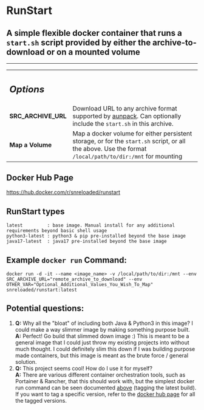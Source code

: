 # RunStart
## A simple flexible docker container that runs a `start.sh` script provided by either the archive-to-download or on a mounted volume
-------------------------
<table>
  <tr>
    <td colspan=2 center> <h2><b><i>Options</i></b></h2></td>
  </tr>
  <tr>
    <td><b>SRC_ARCHIVE_URL</b></td>
    <td>Download URL to any archive format supported by <a href="https://linux.die.net/man/1/aunpack">aunpack</a>. Can optionally include the <code>start.sh</code> in this archive.</td>
  </tr>
  <tr>
    <td><b>Map a Volume</b></td>
    <td>Map a docker volume for either persistent storage, or for the <code>start.sh</code> script, or all the above. Use the format <code>/local/path/to/dir:/mnt</code> for mounting</td>
  </tr>
</table>

## Docker Hub Page
https://hub.docker.com/r/snreloaded/runstart

## RunStart types
```
latest         : base image. Manual install for any additional requirements beyond basic shell usage
python3-latest : python3 & pip pre-installed beyond the base image
java17-latest  : java17 pre-installed beyond the base image
```

## Example `docker run` Command:
`docker run -d -it --name <image_name> -v /local/path/to/dir:/mnt --env SRC_ARCHIVE_URL="remote_archive_to_download" --env OTHER_VAR="Optional_Additional_Values_You_Wish_To_Map" snreloaded/runstart:latest`

## Potential questions:

1) <b>Q:</b> Why all the "bloat" of including both Java & Python3 in this image? I could make a way slimmer image by making something purpose built.  
   <b>A:</b> Perfect! Go build that slimmed down image :) This is meant to be a general image that I could just throw my existing projects into without much thought. I could definitely slim this down if I was building purpose made containers, but this image is meant as the brute force / general solution.
2) <b>Q:</b> This project seems cool! How do I use it for myself?  
   <b>A:</b> There are various different container orchestration tools, such as Portainer & Rancher, that this should work with, but the simplest docker run command can be seen documented [above](#example-docker-run-command) (tagging the latest build). If you want to tag a specific version, refer to the [docker hub page](#docker-hub-page) for all the tagged versions.
